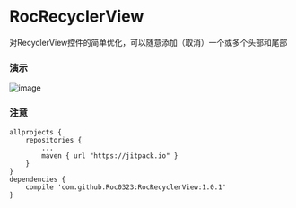# RocRecyclerView
对RecyclerView控件的简单优化，可以随意添加（取消）一个或多个头部和尾部</br>

### 演示</br>
 ![image](https://github.com/Roc0323/RocRecyclerView/screenshot/luping.gif )

### 注意</br>

    allprojects {
        repositories {
            ...
            maven { url "https://jitpack.io" }
        }
    }
    dependencies {
        compile 'com.github.Roc0323:RocRecyclerView:1.0.1'
    }


